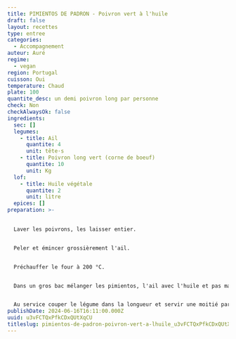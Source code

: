 ```yaml
---
title: PIMIENTOS DE PADRON - Poivron vert à l'huile
draft: false
layout: recettes
type: entree
categories:
  - Accompagnement
auteur: Auré
regime:
  - vegan
region: Portugal
cuisson: Oui
temperature: Chaud
plate: 100
quantite_desc: un demi poivron long par personne
check: Non
checkAlwaysOk: false
ingredients:
  sec: []
  legumes:
    - title: Ail
      quantite: 4
      unit: tête·s
    - title: Poivron long vert (corne de boeuf)
      quantite: 10
      unit: Kg
  lof:
    - title: Huile végétale
      quantite: 2
      unit: litre
  epices: []
preparation: >-
  

  Laver les poivrons, les laisser entier.


  Peler et émincer grossièrement l'ail.


  Préchauffer le four à 200 °C.


  Dans un gros bac mélanger les pimientos, l'ail avec l'huile et pas mal de sel. Verser dans plusieurs bac gastro et faire cuire au four, en remuant régulièrement. Changer les gastro d'étage. Faire cuire jusqu'à ce que les poivrons soient tendres et boursouflés. 


  Au service couper le légume dans la longueur et servir une moitié par personne.
publishDate: 2024-06-16T16:11:00.000Z
uuid: u3vFCTQxPfkCDxQUtXqCU
titleslug: pimientos-de-padron-poivron-vert-a-lhuile_u3vFCTQxPfkCDxQUtXqCU
---
```

